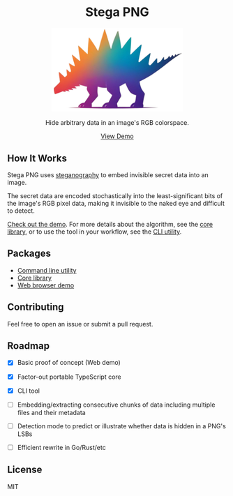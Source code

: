 <h1 align="center">Stega PNG</h1>

<p align="center">
  <a href="https://stegapng.netlify.app/">
    <img src="https://github.com/jchook/stega/blob/main/packages/web/public/stega-nobg.png?raw=true" width="300" />
  </a>
</p>

<p align="center">
  Hide arbitrary data in an image's RGB colorspace.
</p>

<p align="center">
  <a href="https://stegapng.netlify.app/">View Demo</a>
</p>

How It Works
------------

Stega PNG uses [steganography](https://en.wikipedia.org/wiki/Steganography) to embed invisible secret data into an image.

The secret data are encoded stochastically into the least-significant bits of the image's RGB pixel data, making it invisible to the naked eye and difficult to detect.

[Check out the demo](https://stegapng.netlify.app/). For more details about the algorithm, see the [core library](./packages/core/README.md), or to use the tool in your workflow, see the [CLI utility](./packages/cli/README.md).


Packages
--------

- [Command line utility](./packages/cli/README.md)
- [Core library](./packages/core/README.md)
- [Web browser demo](./packages/web/README.md)


Contributing
------------

Feel free to open an issue or submit a pull request.


Roadmap
-------

- [x] Basic proof of concept (Web demo)
- [x] Factor-out portable TypeScript core
- [x] CLI tool
- [ ] Embedding/extracting consecutive chunks of data including multiple files and their metadata
- [ ] Detection mode to predict or illustrate whether data is hidden in a PNG's LSBs
- [ ] Efficient rewrite in Go/Rust/etc


License
-------

MIT
